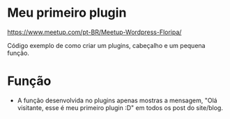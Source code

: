 # Meu primeiro plugin

https://www.meetup.com/pt-BR/Meetup-Wordpress-Floripa/

Código exemplo de como criar um plugins, cabeçalho e um pequena função.

# Função

  - A função desenvolvida no plugins apenas mostras a mensagem, "Olá visitante, esse é meu primeiro plugin :D" em todos os post do site/blog. 